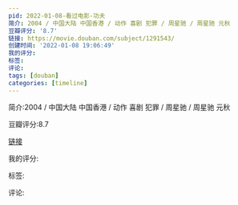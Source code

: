 ```yaml
---
pid: 2022-01-08-看过电影-功夫
简介: 2004 / 中国大陆 中国香港 / 动作 喜剧 犯罪 / 周星驰 / 周星驰 元秋
豆瓣评分: '8.7'
链接: https://movie.douban.com/subject/1291543/
创建时间: '2022-01-08 19:06:49'
我的评分:
标签:
评论:
tags: [douban]
categories: [timeline]
---
```

简介:2004 / 中国大陆 中国香港 / 动作 喜剧 犯罪 / 周星驰 / 周星驰 元秋

豆瓣评分:8.7

[链接](https://movie.douban.com/subject/1291543/)

我的评分:

标签:

评论:

